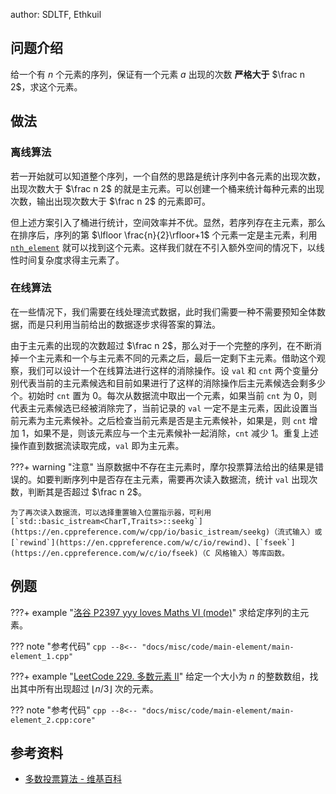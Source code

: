 author: SDLTF, Ethkuil

## 问题介绍

给一个有 $n$ 个元素的序列，保证有一个元素 $a$ 出现的次数 **严格大于** $\frac n 2$，求这个元素。

## 做法

### 离线算法

若一开始就可以知道整个序列，一个自然的思路是统计序列中各元素的出现次数，出现次数大于 $\frac n 2$ 的就是主元素。可以创建一个桶来统计每种元素的出现次数，输出出现次数大于 $\frac n 2$ 的元素即可。

但上述方案引入了桶进行统计，空间效率并不优。显然，若序列存在主元素，那么在排序后，序列的第 $\lfloor \frac{n}{2}\rfloor+1$ 个元素一定是主元素，利用 [`nth_element`](https://en.cppreference.com/w/cpp/algorithm/nth_element.html) 就可以找到这个元素。这样我们就在不引入额外空间的情况下，以线性时间复杂度求得主元素了。

### 在线算法

在一些情况下，我们需要在线处理流式数据，此时我们需要一种不需要预知全体数据，而是只利用当前给出的数据逐步求得答案的算法。

由于主元素的出现的次数超过 $\frac n 2$，那么对于一个完整的序列，在不断消掉一个主元素和一个与主元素不同的元素之后，最后一定剩下主元素。借助这个观察，我们可以设计一个在线算法进行这样的消除操作。设 `val` 和 `cnt` 两个变量分别代表当前的主元素候选和目前如果进行了这样的消除操作后主元素候选会剩多少个。初始时 `cnt` 置为 $0$。每次从数据流中取出一个元素，如果当前 `cnt` 为 $0$，则代表主元素候选已经被消除完了，当前记录的 `val` 一定不是主元素，因此设置当前元素为主元素候补。之后检查当前元素是否是主元素候补，如果是，则 `cnt` 增加 $1$，如果不是，则该元素应与一个主元素候补一起消除，`cnt` 减少 $1$。重复上述操作直到数据流读取完成，`val` 即为主元素。

???+ warning "注意"
    当原数据中不存在主元素时，摩尔投票算法给出的结果是错误的。如要判断序列中是否存在主元素，需要再次读入数据流，统计 `val` 出现次数，判断其是否超过 $\frac n 2$。
    
    为了再次读入数据流，可以选择重置输入位置指示器，可利用 [`std::basic_istream<CharT,Traits>::seekg`](https://en.cppreference.com/w/cpp/io/basic_istream/seekg)（流式输入）或 [`rewind`](https://en.cppreference.com/w/c/io/rewind)、[`fseek`](https://en.cppreference.com/w/c/io/fseek)（C 风格输入）等库函数。

## 例题

???+ example "[洛谷 P2397 yyy loves Maths VI (mode)](https://www.luogu.com.cn/problem/P2397)"
    求给定序列的主元素。

??? note "参考代码"
    ```cpp
    --8<-- "docs/misc/code/main-element/main-element_1.cpp"
    ```

???+ example "[LeetCode 229. 多数元素 II](https://leetcode.cn/problems/majority-element-ii)"
    给定一个大小为 $n$ 的整数数组，找出其中所有出现超过 $\lfloor n/3\rfloor$ 次的元素。

??? note "参考代码"
    ```cpp
    --8<-- "docs/misc/code/main-element/main-element_2.cpp:core"
    ```

## 参考资料

-   [多数投票算法 - 维基百科](https://zh.wikipedia.org/zh-cn/%E5%A4%9A%E6%95%B0%E6%8A%95%E7%A5%A8%E7%AE%97%E6%B3%95)
